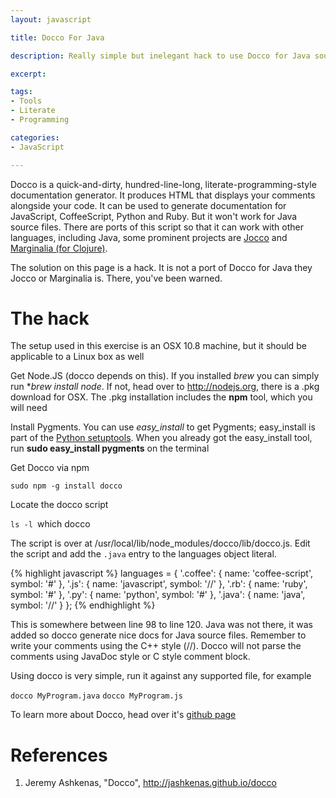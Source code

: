 ```yaml
---
layout: javascript

title: Docco For Java

description: Really simple but inelegant hack to use Docco for Java source files. Produce literate programming style documentation for your Java programs

excerpt: 

tags:
- Tools
- Literate
- Programming

categories:
- JavaScript

---
```


Docco is a quick-and-dirty, hundred-line-long, literate-programming-style documentation generator. It produces HTML that displays your comments alongside your code. It can be used to generate documentation for JavaScript, CoffeeScript, Python and Ruby. But it won't work for Java source files. There are ports of this script so that it can work with other languages, including Java, some prominent projects are [Jocco](https://github.com/Krilivye/Jocco) and [Marginalia (for Clojure)](http://blog.fogus.me/2011/01/05/the-marginalia-manifesto/).

The solution on this page is a hack. It is not a port of Docco for Java they Jocco or Marginalia is. There, you've been warned.


# The hack

The setup used in this exercise is an OSX 10.8 machine, but it should be applicable to a Linux box as well

Get Node.JS (docco depends on this). If you installed *brew* you can simply run **brew install node*. If not, head over to http://nodejs.org, there is a .pkg download for OSX. The .pkg installation includes the **npm** tool, which you will need

Install Pygments. You can use *easy_install* to get Pygments; easy_install is part of the [Python setuptools](http://pypi.python.org/pypi/setuptools). When you already got the easy_install tool, run **sudo easy_install pygments** on the terminal

Get Docco via npm

`sudo npm -g install docco`

Locate the docco script

`ls -l `which docco` `

The script is over at /usr/local/lib/node_modules/docco/lib/docco.js. Edit the script and add the `.java` entry to the languages object literal.

{% highlight javascript %}
  languages = {
    '.coffee': {
      name: 'coffee-script',
      symbol: '#'
    },
    '.js': {
      name: 'javascript',
      symbol: '//'
    },
    '.rb': {
      name: 'ruby',
      symbol: '#'
    },
    '.py': {
      name: 'python',
      symbol: '#'
    },
	'.java': {
		name: 'java',
		symbol: '//'
	}
  };
{% endhighlight %}

This is somewhere between line 98 to line 120. Java was not there, it was added so docco generate nice docs for Java source files. Remember to write your comments using the C++ style (//). Docco will not parse the comments using JavaDoc style or C style comment block.

Using docco is very simple, run it against any supported file, for example

`docco MyProgram.java`
`docco MyProgram.js`

To learn more about Docco, head over it's [github page](http://jashkenas.github.com/docco/)

# References

1. Jeremy Ashkenas, "Docco", http://jashkenas.github.io/docco

